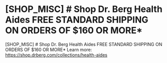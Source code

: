 # [SHOP_MISC] # Shop Dr. Berg Health Aides FREE STANDARD SHIPPING ON ORDERS OF $160 OR MORE\*

[SHOP_MISC] # Shop Dr. Berg Health Aides FREE STANDARD SHIPPING ON ORDERS OF $160 OR MORE\*
Learn more: https://shop.drberg.com/collections/health-aides
